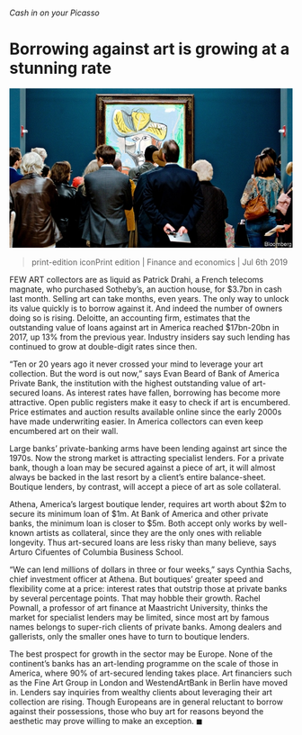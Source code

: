 ###### Cash in on your Picasso

# Borrowing against art is growing at a stunning rate 

![image](images/20190706_FNP002_0.jpg) 

> print-edition iconPrint edition | Finance and economics | Jul 6th 2019 

FEW ART collectors are as liquid as Patrick Drahi, a French telecoms magnate, who purchased Sotheby’s, an auction house, for $3.7bn in cash last month. Selling art can take months, even years. The only way to unlock its value quickly is to borrow against it. And indeed the number of owners doing so is rising. Deloitte, an accounting firm, estimates that the outstanding value of loans against art in America reached $17bn-20bn in 2017, up 13% from the previous year. Industry insiders say such lending has continued to grow at double-digit rates since then. 

“Ten or 20 years ago it never crossed your mind to leverage your art collection. But the word is out now,” says Evan Beard of Bank of America Private Bank, the institution with the highest outstanding value of art-secured loans. As interest rates have fallen, borrowing has become more attractive. Open public registers make it easy to check if art is encumbered. Price estimates and auction results available online since the early 2000s have made underwriting easier. In America collectors can even keep encumbered art on their wall. 

Large banks’ private-banking arms have been lending against art since the 1970s. Now the strong market is attracting specialist lenders. For a private bank, though a loan may be secured against a piece of art, it will almost always be backed in the last resort by a client’s entire balance-sheet. Boutique lenders, by contrast, will accept a piece of art as sole collateral. 

Athena, America’s largest boutique lender, requires art worth about $2m to secure its minimum loan of $1m. At Bank of America and other private banks, the minimum loan is closer to $5m. Both accept only works by well-known artists as collateral, since they are the only ones with reliable longevity. Thus art-secured loans are less risky than many believe, says Arturo Cifuentes of Columbia Business School. 

“We can lend millions of dollars in three or four weeks,” says Cynthia Sachs, chief investment officer at Athena. But boutiques’ greater speed and flexibility come at a price: interest rates that outstrip those at private banks by several percentage points. That may hobble their growth. Rachel Pownall, a professor of art finance at Maastricht University, thinks the market for specialist lenders may be limited, since most art by famous names belongs to super-rich clients of private banks. Among dealers and gallerists, only the smaller ones have to turn to boutique lenders. 

The best prospect for growth in the sector may be Europe. None of the continent’s banks has an art-lending programme on the scale of those in America, where 90% of art-secured lending takes place. Art financiers such as the Fine Art Group in London and WestendArtBank in Berlin have moved in. Lenders say inquiries from wealthy clients about leveraging their art collection are rising. Though Europeans are in general reluctant to borrow against their possessions, those who buy art for reasons beyond the aesthetic may prove willing to make an exception. ◼ 

